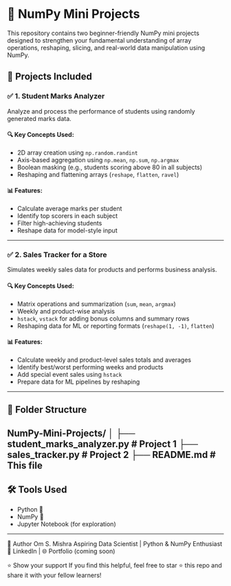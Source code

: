 # 🧮 NumPy Mini Projects

This repository contains two beginner-friendly NumPy mini projects designed to strengthen your fundamental understanding of array operations, reshaping, slicing, and real-world data manipulation using NumPy.

## 📌 Projects Included

### ✅ 1. Student Marks Analyzer

Analyze and process the performance of students using randomly generated marks data.

#### 🔍 Key Concepts Used:
- 2D array creation using `np.random.randint`
- Axis-based aggregation using `np.mean`, `np.sum`, `np.argmax`
- Boolean masking (e.g., students scoring above 80 in all subjects)
- Reshaping and flattening arrays (`reshape`, `flatten`, `ravel`)

#### 📊 Features:
- Calculate average marks per student
- Identify top scorers in each subject
- Filter high-achieving students
- Reshape data for model-style input

---

### ✅ 2. Sales Tracker for a Store

Simulates weekly sales data for products and performs business analysis.

#### 🔍 Key Concepts Used:
- Matrix operations and summarization (`sum`, `mean`, `argmax`)
- Weekly and product-wise analysis
- `hstack`, `vstack` for adding bonus columns and summary rows
- Reshaping data for ML or reporting formats (`reshape(1, -1)`, `flatten`)

#### 📊 Features:
- Calculate weekly and product-level sales totals and averages
- Identify best/worst performing weeks and products
- Add special event sales using `hstack`
- Prepare data for ML pipelines by reshaping

---

## 📁 Folder Structure

NumPy-Mini-Projects/
│
├── student_marks_analyzer.py # Project 1
├── sales_tracker.py # Project 2
├── README.md # This file
---

## 🛠️ Tools Used

- Python 🐍
- NumPy 🧮
- Jupyter Notebook (for exploration)

---



🙌 Author
Om S. Mishra
Aspiring Data Scientist | Python & NumPy Enthusiast
🔗 LinkedIn | 🌐 Portfolio (coming soon)

⭐ Show your support
If you find this helpful, feel free to star ⭐ this repo and share it with your fellow learners!


